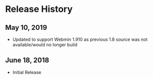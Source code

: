 Release History
===============

May 10, 2019
------------
- Updated to support Webmin 1.910 as previous 1.8 source was not available/would no longer build

June 18, 2018
-------------
- Initial Release
